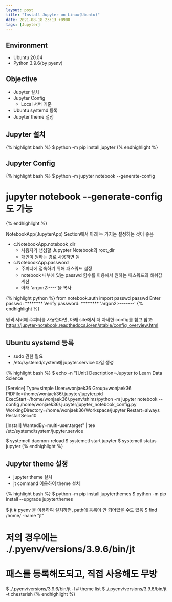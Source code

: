 ```yaml
---
layout: post
title: "Install Jupyter on Linux(Ubuntu)"
date: 2021-08-18 23:13 +0900
tags: [Jupyter]
---
```


## Environment
* Ubuntu 20.04
* Python 3.9.6(by pyenv)

## Objective
* Jupyter 설치
* Jupyter Config
  * Local 서버 기준
* Ubuntu systemd 등록
* Jupyter theme 설정

## Jupyter 설치
{% highlight bash %}
$ python -m pip install jupyter
{% endhighlight %}

## Jupyter Config
{% highlight bash %}
$ python -m jupyter notebook --generate-config
# jupyter notebook --generate-config도 가능 
{% endhighlight %}

NotebookApp(JupyterApp) Section에서 아래 두 가지는 설정하는 것이 좋음
* c.NotebookApp.notebook_dir
  * 사용자가 생성할 Jupypter Notebook의 root_dir
  * 개인이 원하는 경로 사용하면 됨
* c.NotebookApp.password
  * 주피터에 접속하기 위해 패스워드 설정
  * notebook 내부에 있는 passwd 함수를 이용해서 원하는 패스워드의 해쉬값 계산
  * 아래 'argon2:----'을 복사

{% highlight python %}
from notebook.auth import passwd
passwd
Enter passwd: ********
Verify password: ********
'argon2:--------'
{% endhighlight %}


원격 서버에 주피터를 사용한다면, 아래 site에서 더 자세한 config를 참고
참고: https://jupyter-notebook.readthedocs.io/en/stable/config_overview.html

## Ubuntu systemd 등록
* sudo 권한 필요
* /etc/systemd/system에 jupyter.service 파일 생성

{% highlight bash %}
$ echo -n "[Unit]
Description=Jupyter to Learn Data Science

[Service]
Type=simple
User=wonjaek36
Group=wonjaek36
PIDFile=/home/wonjaek36/.jupyter/jupyter.pid
ExecStart=/home/wonjaek36/.pyenv/shims/python -m jupyter notebook --config /home/wonjaek36/.jupyter/jupyter_notebook_config.py
WorkingDirectory=/home/wonjaek36/Workspace/jupyter
Restart=always
RestartSec=10

[Install]
WantedBy=multi-user.target" | tee /etc/systemd/system/jupyter.service

$ systemctl daemon-reload
$ systemctl start jupyter
$ systemctl status jupyter
{% endhighlight %}


## Jupyter theme 설정
* jupyter theme 설치 
* jt command 이용하여 theme 설치

{% highlight bash %}
$ python -m pip install jupyterthemes
$ python -m pip install --upgrade jupyterthemes

$ jt  # pyenv 을 이용하여 설치하면, path에 등록이 안 되어있을 수도 있음
$ find /home/<home dir> -name "jt"  
# 저의 경우에는 ./.pyenv/versions/3.9.6/bin/jt
# 패스를 등록해도되고, 직접 사용해도 무방
$ ./.pyenv/versions/3.9.6/bin/jt -l  # theme list
$ ./.pyenv/versions/3.9.6/bin/jt -t chesterish
{% endhighlight %}
